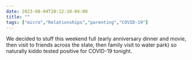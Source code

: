 ---date: 2023-08-04T20:12:10-04:00title: ""tags: ["micro","Relationships","parenting","COVID-19"]---We decided to stuff this weekend full (early anniversary dinner and movie, then visit to friends across the state, then family visit to water park) so naturally kiddo tested positive for COVID-19 tonight. 
